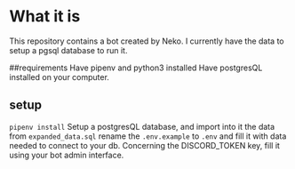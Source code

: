 # What it is
This repository contains a bot created by Neko. I currently have the data to setup a pgsql
database to run it.

##requirements
Have pipenv and python3 installed
Have postgresQL installed on your computer.

## setup
`pipenv install`
Setup a postgresQL database, and import into it the data from `expanded_data.sql`
rename the `.env.example` to `.env` and fill it with data needed to connect to your db.
Concerning the DISCORD_TOKEN key, fill it using your bot admin interface.
